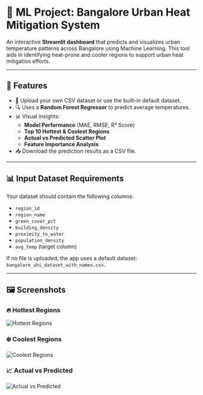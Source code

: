 # 🌆 ML Project: Bangalore Urban Heat Mitigation System

An interactive **Streamlit dashboard** that predicts and visualizes urban temperature patterns across Bangalore using Machine Learning. This tool aids in identifying heat-prone and cooler regions to support urban heat mitigation efforts.

---

## 🚀 Features

- 📁 Upload your own CSV dataset or use the built-in default dataset.
- 🔍 Uses a **Random Forest Regressor** to predict average temperatures.
- 📊 Visual insights:
  - **Model Performance** (MAE, RMSE, R² Score)
  - **Top 10 Hottest & Coolest Regions**
  - **Actual vs Predicted Scatter Plot**
  - **Feature Importance Analysis**
- 📥 Download the prediction results as a CSV file.

---

## 📊 Input Dataset Requirements

Your dataset should contain the following columns:

- `region_id`
- `region_name`
- `green_cover_pct`
- `building_density`
- `proximity_to_water`
- `population_density`
- `avg_temp` (target column)

If no file is uploaded, the app uses a default dataset: `bangalore_uhi_dataset_with_names.csv`.

---

## 🖼️ Screenshots

### 🔥 Hottest Regions
![Hottest Regions](screenshots/hottest_regions.png)

### ❄️ Coolest Regions
![Coolest Regions](screenshots/coolest_regions.png)

### 📈 Actual vs Predicted
![Actual vs Predicted](s)
